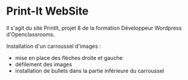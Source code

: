 # Print-It WebSite

Il s'agit du site PrintIt, projet 8 de la formation Développeur Wordpress d'Openclassrooms.

Installation d'un carroussel d'images :

- mise en place des flèches droite et gauche
- défilement des images
- installation de bullets dans la partie inférieure du carroussel
